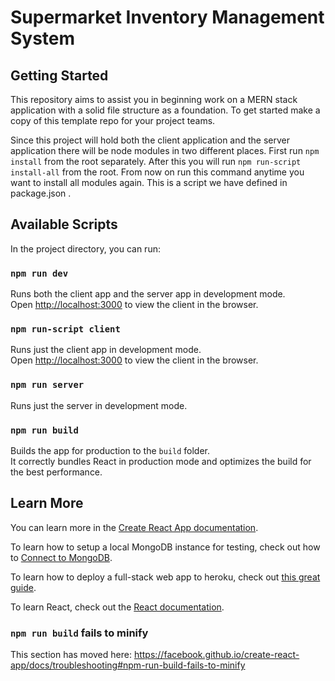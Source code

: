 # Supermarket Inventory Management System 


## Getting Started
This repository aims to assist you in beginning work on a MERN stack application with a solid file structure as a foundation.
To get started make a copy of this template repo for your project teams.

Since this project will hold both the client application and the server application there will be node modules in two different places. 
First run `npm install` from the root separately. After this you will run `npm run-script install-all` from the root.
From now on run this command anytime you want to install all modules again. This is a script we have defined in package.json .

## Available Scripts

In the project directory, you can run:

### `npm run dev`

Runs both the client app and the server app in development mode.<br>
Open [http://localhost:3000](http://localhost:3000) to view the client in the browser.

### `npm run-script client`

Runs just the client app in development mode.<br>
Open [http://localhost:3000](http://localhost:3000) to view the client in the browser.


### `npm run server`

Runs just the server in development mode.<br>


### `npm run build`

Builds the app for production to the `build` folder.<br>
It correctly bundles React in production mode and optimizes the build for the best performance.

## Learn More

You can learn more in the [Create React App documentation](https://facebook.github.io/create-react-app/docs/getting-started).

To learn how to setup a local MongoDB instance for testing, check out how to [Connect to MongoDB](https://docs.mongodb.com/guides/server/drivers/).

To learn how to deploy a full-stack web app to heroku, check out [this great guide](https://daveceddia.com/deploy-react-express-app-heroku/).

To learn React, check out the [React documentation](https://reactjs.org/).

### `npm run build` fails to minify

This section has moved here: https://facebook.github.io/create-react-app/docs/troubleshooting#npm-run-build-fails-to-minify

